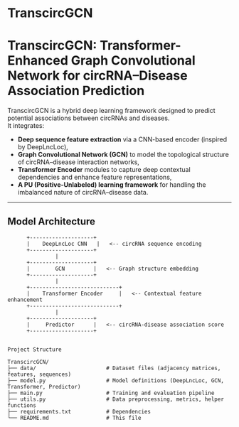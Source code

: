# TranscircGCN
# TranscircGCN: Transformer-Enhanced Graph Convolutional Network for circRNA–Disease Association Prediction

TranscircGCN is a hybrid deep learning framework designed to predict potential associations between circRNAs and diseases.  
It integrates:

- **Deep sequence feature extraction** via a CNN-based encoder (inspired by DeepLncLoc),
- **Graph Convolutional Network (GCN)** to model the topological structure of circRNA–disease interaction networks,
- **Transformer Encoder** modules to capture deep contextual dependencies and enhance feature representations,
- **A PU (Positive-Unlabeled) learning framework** for handling the imbalanced nature of circRNA–disease data.

---

## Model Architecture

```text
      +--------------------+
      |    DeepLncLoc CNN   |   <-- circRNA sequence encoding
      +--------------------+
               |
      +--------------------+
      |        GCN         |   <-- Graph structure embedding
      +--------------------+
               |
      +----------------------------+
      |    Transformer Encoder     |   <-- Contextual feature enhancement
      +----------------------------+
               |
      +--------------------+
      |     Predictor      |   <-- circRNA-disease association score
      +--------------------+


Project Structure

TranscircGCN/
├── data/                      # Dataset files (adjacency matrices, features, sequences)
├── model.py                   # Model definitions (DeepLncLoc, GCN, Transformer, Predictor)
├── main.py                    # Training and evaluation pipeline
├── utils.py                   # Data preprocessing, metrics, helper functions
├── requirements.txt           # Dependencies
└── README.md                  # This file
